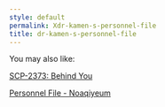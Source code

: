 ```yaml
---
style: default
permalink: Xdr-kamen-s-personnel-file
title: dr-kamen-s-personnel-file
---
```

You may also like:

[SCP-2373: Behind You](http://scp-wiki.net/scp-2373)

[Personnel File - Noaqiyeum](http://scp-wiki.net/personnel-file-noaqiyeum)
